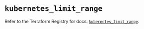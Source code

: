 # `kubernetes_limit_range`

Refer to the Terraform Registry for docs: [`kubernetes_limit_range`](https://registry.terraform.io/providers/hashicorp/kubernetes/2.29.0/docs/resources/limit_range).
